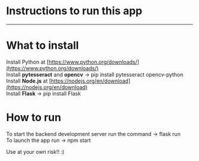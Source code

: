 # Instructions to run this app
---
# What to install
Install Python at [https://www.python.org/downloads/](https://www.python.org/downloads/)  
Install **pytesseract** and **opencv** -> pip install pytesseract opencv-python  
Install **Node.js** at [https://nodejs.org/en/download](https://nodejs.org/en/download)  
Install **Flask** -> pip install Flask  

# How to run
To start the backend development server run the command -> flask run  
To launch the app run -> npm start  

Use at your own risk!! :)
